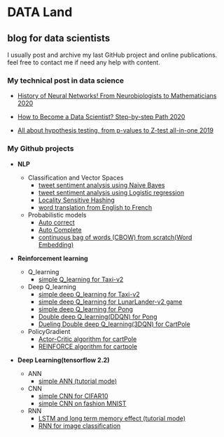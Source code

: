 # DATA Land
## blog for data scientists

I usually post and archive my last GitHub project and online publications. feel free to contact me if need any help with content.
### My technical post in data science

* [History of Neural Networks! From Neurobiologists to Mathematicians 2020](https://medium.com/towards-artificial-intelligence/history-of-neural-network-from-neurobiologists-to-mathematicians-98683458efd9)

* [How to Become a Data Scientist? Step-by-step Path 2020](https://medium.com/towards-artificial-intelligence/how-to-become-a-data-scientist-step-by-step-path-fe6eb6f1f039)

* [All about hypothesis testing, from p-values to Z-test all-in-one 2019](https://towardsdatascience.com/all-about-hypothesis-testing-from-p-values-to-z-test-all-in-one-efef8a226660)

### My Github projects
* **NLP**
    * Classification and Vector Spaces
        * [tweet sentiment analysis using Naive Bayes](https://github.com/alighandij/NLP/blob/main/NLP%20with%20Classification%20and%20Vector%20Spaces/%20sentiment%20analysis%20on%20tweet%20using%20Naive%20Bayes.ipynb)
        * [tweet sentiment analysis using Logistic regression](https://github.com/alighandij/NLP/blob/main/NLP%20with%20Classification%20and%20Vector%20Spaces/%20sentiment%20analysis%20on%20tweet%20using%20logistic%20regression.ipynb)
        * [Locality Sensitive Hashing](https://github.com/alighandij/NLP/blob/main/NLP%20with%20Classification%20and%20Vector%20Spaces/Locality%20sensitive%20hashing%20for%20finding%20similar%20tweets.ipynb)
        * [word translation from English to  French](https://github.com/alighandij/NLP/blob/main/NLP%20with%20Classification%20and%20Vector%20Spaces/word%20translation%20using%20vector%20space.ipynb)
     * Probabilistic models
         * [Auto correct](https://github.com/alighandij/NLP/blob/main/NLP%20with%20Probabilistic%20Models/Auto%20correct.ipynb)
         * [Auto Complete](https://github.com/alighandij/NLP/blob/main/NLP%20with%20Probabilistic%20Models/Auto%20complete(probabilistic%20model).ipynb)
         * [continuous bag of words (CBOW) from scratch(Word Embedding)](https://github.com/alighandij/NLP/blob/main/NLP%20with%20Probabilistic%20Models/continuous%20bag%20of%20words%20(CBOW)%20from%20scratch(Word%20Embedding).ipynb)
* **Reinforcement learning**
    * Q_learning
        * [simple Q_learning for Taxi-v2](https://github.com/alighandij/ReinforcementLearning/blob/master/Q_learning/Q-lraning.ipynb)
    * Deep Q_learning
        * [simple deep Q_learning for Taxi-v2](https://github.com/alighandij/ReinforcementLearning/blob/master/DQN/01_DQN_Taxi-v2.ipynb)
        * [simple deep Q_learning for LunarLander-v2 game](https://github.com/alighandij/ReinforcementLearning/blob/master/DQN/02_DQN_LunarLander-v2.ipynb)
        * [simple deep Q_learning for Pong](https://github.com/alighandij/ReinforcementLearning/blob/master/DQN/03_Pong%20with%20DQN.ipynb)
        * [Double deep Q_learning(DDQN) for Pong](https://github.com/alighandij/ReinforcementLearning/blob/master/DQN/05_Double_DQN_Pong.ipynb)
        * [Dueling Double deep Q_learning(3DQN) for CartPole](https://github.com/alighandij/ReinforcementLearning/blob/master/DQN/06_CartPole%20Dueling%20DDQN.ipynb)
    * PolicyGradient
        * [Actor-Critic algorithm for cartPole](https://github.com/alighandij/ReinforcementLearning/blob/master/PolicyGradient/Actor-Critic_cartPole.ipynb)
        * [REINFORCE algorithm for cartpole](https://github.com/alighandij/ReinforcementLearning/blob/master/PolicyGradient/REINFORCE_cartpole.ipynb)
        
* **Deep Learning(tensorflow 2.2)**
    * ANN
        * [simple ANN (tutorial mode)](https://github.com/alighandij/DeepLearning_TF2/tree/main/ANN)
    * CNN
        * [simple CNN for CIFAR10](https://github.com/alighandij/DeepLearning_TF2/blob/main/CNN/CNN%20for%20CIFAR10%20.ipynb)
        * [simple CNN on fashion MNIST](https://github.com/alighandij/DeepLearning_TF2/blob/main/CNN/CNN%20on%20fashion%20MNIST.ipynb)
    * RNN
        * [LSTM and long term memory effect (tutorial mode)](https://github.com/alighandij/DeepLearning_TF2/blob/main/RNN/Long%20term%20memory%20effect.ipynb)
        * [RNN for image classification](https://github.com/alighandij/DeepLearning_TF2/blob/main/RNN/RNN%20for%20image%20classification.ipynb)
